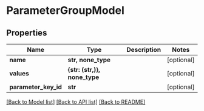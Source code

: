 # ParameterGroupModel


## Properties
Name | Type | Description | Notes
------------ | ------------- | ------------- | -------------
**name** | **str, none_type** |  | [optional] 
**values** | **{str: (str,)}, none_type** |  | [optional] 
**parameter_key_id** | **str** |  | [optional] 

[[Back to Model list]](../README.md#documentation-for-models) [[Back to API list]](../README.md#documentation-for-api-endpoints) [[Back to README]](../README.md)


